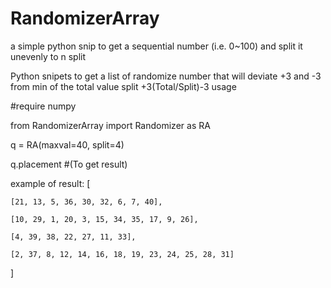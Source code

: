 # RandomizerArray
a simple python snip to get a sequential number (i.e. 0~100) and split it unevenly to n split

Python snipets to get a list of randomize number that will deviate +3 and -3 from min of the total value split +3(Total/Split)-3
usage

#require numpy

from RandomizerArray import Randomizer as RA

q = RA(maxval=40, split=4)

q.placement #(To get result)

example of result:
[

	[21, 13, 5, 36, 30, 32, 6, 7, 40], 

	[10, 29, 1, 20, 3, 15, 34, 35, 17, 9, 26], 

	[4, 39, 38, 22, 27, 11, 33], 

	[2, 37, 8, 12, 14, 16, 18, 19, 23, 24, 25, 28, 31]

]

